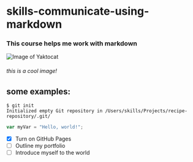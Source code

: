 # skills-communicate-using-markdown
### This course helps me work with markdown
![Image of Yaktocat](https://octodex.github.com/images/yaktocat.png)
###### this is a cool image!
## some examples:
```
$ git init
Initialized empty Git repository in /Users/skills/Projects/recipe-repository/.git/
```
``` javascript
var myVar = "Hello, world!";
```
- [x] Turn on GitHub Pages
- [ ] Outline my portfolio
- [ ] Introduce myself to the world
